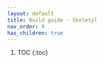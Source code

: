```yaml
---
layout: default
title: Build guide - Skeletyl
nav_order: 9
has_children: true
---
```


1. TOC
{:toc}
